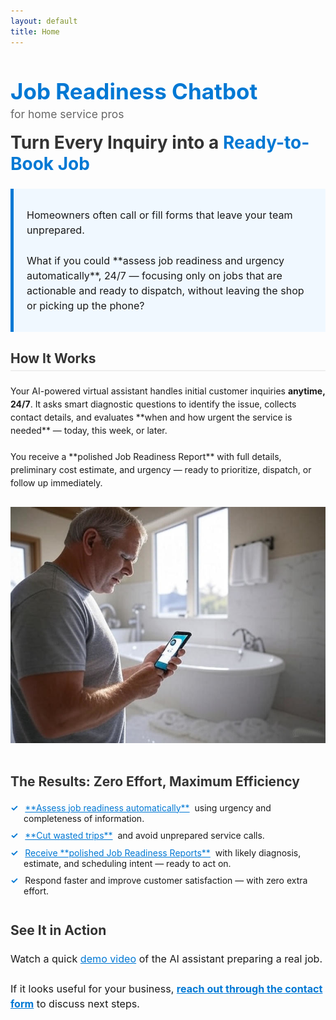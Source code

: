 ```yaml
---
layout: default
title: Home
---
```


<h1 style="color: #0078d4; font-size: 2.5em; font-weight: bold;">Job Readiness Chatbot</h1>

<p style="font-size: 1.25em; color: #666; margin-top: -1em; margin-bottom: 1em;">for home service pros</p>

<h2 style="font-size: 2em; color: #333; margin-top: 0.5em;">Turn Every Inquiry into a <span style="color: #0078d4;">Ready-to-Book Job</span></h2>

<div style="border-left: 5px solid #0078d4; background-color: #f0f8ff; padding: 1em 1.5em; margin: 1.5em 0;">
    <p style="font-size: 1.15em; line-height: 1.5;">
        Homeowners often call or fill forms that leave your team unprepared.  
        <br><br>
        What if you could **assess job readiness and urgency automatically**, 24/7 — focusing only on jobs that are actionable and ready to dispatch, without leaving the shop or picking up the phone?
    </p>
</div>

<h3 style="font-size: 1.5em; color: #333; border-bottom: 2px solid #eee; padding-bottom: 0.3em;">How It Works</h3>

<p style="line-height: 1.5;">
    Your AI-powered virtual assistant handles initial customer inquiries <b>anytime, 24/7</b>.  
    It asks smart diagnostic questions to identify the issue, collects contact details, and evaluates **when and how urgent the service is needed** — today, this week, or later.  
    <br><br>
    You receive a **polished Job Readiness Report** with full details, preliminary cost estimate, and urgency — ready to prioritize, dispatch, or follow up immediately.
</p>

<img src="/assets/images/image.jpg" alt="Homeowner using chatbot" style="max-width: 100%; height: auto; margin: 1em 0;">

<h3 style="font-size: 1.5em; color: #333; margin-top: 1.5em;">The Results: Zero Effort, Maximum Efficiency</h3>

<ul style="list-style-type: none; padding-left: 0;">
    <li style="margin-bottom: 0.75em; padding-left: 1.5em; text-indent: -1.5em;">
        <span style="color: #0078d4; font-weight: bold; margin-right: 0.5em;">&#10003;</span> <a href="https://vcrsoft.com/resources/jobReadiness/" style="text-decoration: underline; color: #0078d4;">**Assess job readiness automatically**</a>&nbsp; using urgency and completeness of information.
    </li>
    <li style="margin-bottom: 0.75em; padding-left: 1.5em; text-indent: -1.5em;">
        <span style="color: #0078d4; font-weight: bold; margin-right: 0.5em;">&#10003;</span> <a href="https://vcrsoft.com/resources/wastedTime/" style="text-decoration: underline; color: #0078d4;">**Cut wasted trips**</a>&nbsp; and avoid unprepared service calls.
    </li>
    <li style="margin-bottom: 0.75em; padding-left: 1.5em; text-indent: -1.5em;">
        <span style="color: #0078d4; font-weight: bold; margin-right: 0.5em;">&#10003;</span> <a href="https://vcrsoft.com/resources/jobReadinessEmail/" style="text-decoration: underline; color: #0078d4;">Receive **polished Job Readiness Reports**</a>&nbsp;  with likely diagnosis, estimate, and scheduling intent — ready to act on.
    </li>
    <li style="margin-bottom: 0.75em; padding-left: 1.5em; text-indent: -1.5em;">
        <span style="color: #0078d4; font-weight: bold; margin-right: 0.5em;">&#10003;</span> Respond faster and improve customer satisfaction — with zero extra effort.
    </li>
</ul>

<h3 style="font-size: 1.5em; color: #333; margin-top: 2em;">See It in Action</h3>

<p style="font-size: 1.15em; line-height: 1.5;">
    Watch a quick <a href="https://youtu.be/chtCykQpBmc" target="_blank" style="color: #0078d4; text-decoration: underline;">demo video</a> of the AI assistant preparing a real job.  
    <br><br>
    If it looks useful for your business, <strong><a href="contact" style="text-decoration: underline; color: #0078d4;">reach out through the contact form</a></strong> to discuss next steps.
</p>
